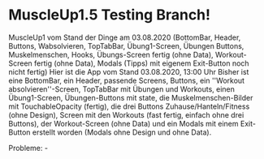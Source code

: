 # MuscleUp1.5 Testing Branch!
MuscleUp1 vom Stand der Dinge am 03.08.2020 (BottomBar, Header, Buttons, Wabsolvieren, TopTabBar, Übung1-Screen, Übungen Buttons, Muskelmenschen, Hooks, Übungs-Screen fertig (ohne Data), Workout-Screen fertig (ohne Data), Modals (Tipps) mit eigenem Exit-Button noch nicht fertig)
Hier ist die App vom Stand 03.08.2020, 13:00 Uhr
Bisher ist eine BottomBar, ein Header, passende Screens, Buttons, ein ''Workout absolvieren''-Screen, TopTabBar mit Übungen und Workouts, einen Übung1-Screen, Übungen-Buttons mit state, die Muskelmenschen-Bilder mit TouchableOpacity (fertig), die drei Buttons Zuhause/Hanteln/Fitness (ohne Design), Screen mit den Workouts (fast fertig, einfach ohne drei Buttons), der Workout-Screen (ohne Data) und ein Modals mit einem Exit-Button erstellt worden (Modals ohne Design und ohne Data).

Probleme: -
